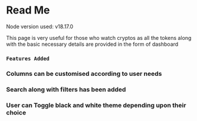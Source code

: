 # Read Me
Node version used: v18.17.0

This page is very useful for those who watch cryptos as all the tokens along with the basic necessary details are provided in the form of dashboard

### `Features Added`

### Columns can be customised according to user needs

### Search along with filters has been added

### User can Toggle black and white theme depending upon their choice

